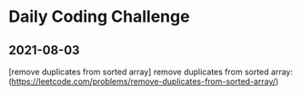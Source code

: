 # Daily Coding Challenge

## 2021-08-03
[remove duplicates from sorted array]
remove duplicates from sorted array: (https://leetcode.com/problems/remove-duplicates-from-sorted-array/)
